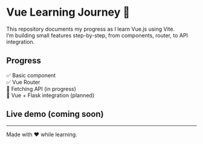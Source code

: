 # Vue Learning Journey 🚀

This repository documents my progress as I learn Vue.js using Vite.  
I’m building small features step-by-step, from components, router, to API integration.

## Progress
✅ Basic component  
✅ Vue Router  
🔄 Fetching API (in progress)  
🔲 Vue + Flask integration (planned)

## Live demo (coming soon)

---

Made with ❤️ while learning.